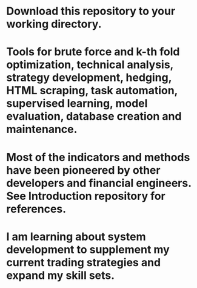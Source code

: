 # Download this repository to your working directory.
# Tools for brute force and k-th fold optimization, technical analysis, strategy development, hedging, HTML scraping, task automation, supervised learning, model evaluation, database creation and maintenance.
# Most of the indicators and methods have been pioneered by other developers and financial engineers. See Introduction repository for references.
# I am learning about system development to supplement my current trading strategies and expand my skill sets.
